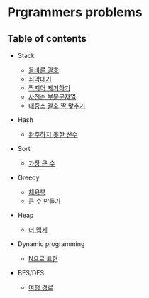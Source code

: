 Prgrammers problems
=====================

## Table of contents

* Stack

	* [올바른 괄호](stack/right_parenthesis.ipynb)
	* [쇠막대기](stack/iron_pipe.ipynb)
	* [짝지어 제거하기](stack/pair_removal.ipynb)
	* [사전순 부분문자열](stack/alphabetical_part_string.ipynb)
	* [대중소 괄호 짝 맞추기](stack/matching_parenthesis.ipynb)

* Hash

    * [완주하지 못한 선수](hash/incomplete_player.ipynb)

* Sort

    * [가장 큰 수](sort/the_biggest_number.ipynb)

* Greedy

    * [체육복](greedy/gym_suit.ipynb)
    * [큰 수 만들기](greedy/creating_big_number.ipynb)

* Heap

    * [더 맵게](heap/more_spicy.ipynb)

* Dynamic programming

    * [N으로 표현](dynamic_programming/n_representation.ipynb)

* BFS/DFS

    * [여행 경로](bfs_dfs/travel_route.ipynb)

